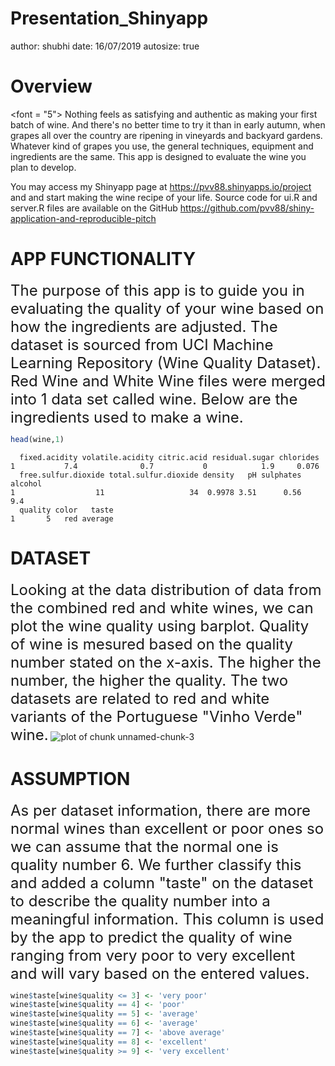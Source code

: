 Presentation_Shinyapp
========================================================
author: shubhi
date: 16/07/2019
autosize: true

Overview
========================================================

<font = "5"> Nothing feels as satisfying and authentic as making your first batch of wine. And there's no better time to try it than in early autumn, when grapes all over the country are ripening in vineyards and backyard gardens. Whatever kind of grapes you use, the general techniques, equipment and ingredients are the same. This app is designed to evaluate the wine you plan to develop.

You may access my Shinyapp page at https://pvv88.shinyapps.io/project and and start making the wine recipe of your life. Source code for ui.R and server.R  files are available on the GitHub https://github.com/pvv88/shiny-application-and-reproducible-pitch </font>




APP FUNCTIONALITY
========================================================
<font size = "5">The purpose of this app is to guide you in evaluating the quality of your wine based on how the ingredients are adjusted. The dataset is sourced from UCI Machine Learning Repository (Wine Quality Dataset). Red Wine and White Wine files were merged into 1 data set called wine. Below are the ingredients used to make a wine. </font>

```r
head(wine,1)
```

```
  fixed.acidity volatile.acidity citric.acid residual.sugar chlorides
1           7.4              0.7           0            1.9     0.076
  free.sulfur.dioxide total.sulfur.dioxide density   pH sulphates alcohol
1                  11                   34  0.9978 3.51      0.56     9.4
  quality color   taste
1       5   red average
```


DATASET
========================================================
<font size = "5">Looking at the data distribution of data from the combined red and white wines, we can plot the wine quality using barplot. Quality of wine is mesured based on the quality number stated on the x-axis. The higher the number, the higher the quality. The two datasets are related to red and white variants of the Portuguese "Vinho Verde" wine.</font>
![plot of chunk unnamed-chunk-3](Presentation_Shinyapp-figure/unnamed-chunk-3-1.png)

ASSUMPTION
========================================================
<font size = "5">As per dataset information, there are more normal wines than excellent or poor ones so we can  assume that the normal one is quality number 6. We further classify this and added a column "taste" on the dataset to describe the quality number into a meaningful information. This column is used by the app to predict the quality of wine ranging from very poor to very excellent  and will vary based on the entered values.</font>

```r
wine$taste[wine$quality <= 3] <- 'very poor'
wine$taste[wine$quality == 4] <- 'poor'
wine$taste[wine$quality == 5] <- 'average'
wine$taste[wine$quality == 6] <- 'average'
wine$taste[wine$quality == 7] <- 'above average'
wine$taste[wine$quality == 8] <- 'excellent'
wine$taste[wine$quality >= 9] <- 'very excellent'
```
